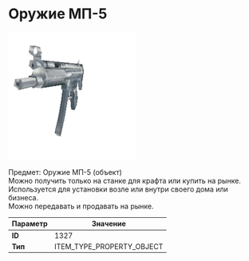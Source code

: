 # Оружие МП-5

![Item Image](../img/1327.webp?raw=true)

Предмет: Оружие МП-5 (объект)<br>Можно получить только на станке для крафта или купить на рынке.<br>Используется для установки возле или внутри своего дома или бизнеса.<br>Можно передавать и продавать на рынке.


| Параметр | Значение |
|----------|----------|
| **ID** | 1327 |
| **Тип** | ITEM_TYPE_PROPERTY_OBJECT |

